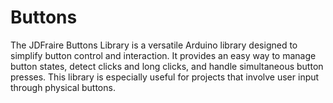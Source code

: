 # Buttons
The JDFraire Buttons Library is a versatile Arduino library designed to simplify button control and interaction. It provides an easy way to manage button states, detect clicks and long clicks, and handle simultaneous button presses. This library is especially useful for projects that involve user input through physical buttons.
